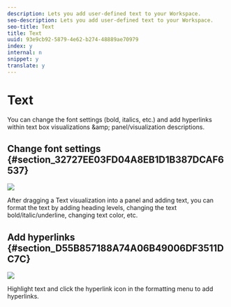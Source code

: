 ```yaml
---
description: Lets you add user-defined text to your Workspace.
seo-description: Lets you add user-defined text to your Workspace.
seo-title: Text
title: Text
uuid: 93e9cb92-5879-4e62-b274-48889ae70979
index: y
internal: n
snippet: y
translate: y
---
```


# Text

You can change the font settings (bold, italics, etc.) and add hyperlinks within text box visualizations &amp;amp; panel/visualization descriptions. 

## Change font settings {#section_32727EE03FD04A8EB1D1B387DCAF6537}

![](graphics/rich-text1.png) 

After dragging a Text visualization into a panel and adding text, you can format the text by adding heading levels, changing the text bold/italic/underline, changing text color, etc. 

## Add hyperlinks {#section_D55B857188A74A06B49006DF3511DC7C}

![](graphics/rich-text2.png) 

Highlight text and click the hyperlink icon in the formatting menu to add hyperlinks. 
